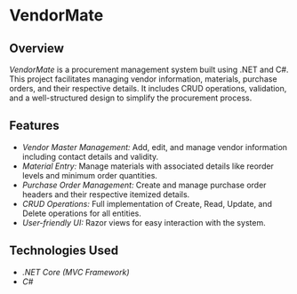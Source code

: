 # VendorMate

## Overview
*VendorMate* is a procurement management system built using .NET and C#. This project facilitates managing vendor information, materials, purchase orders, and their respective details. It includes CRUD operations, validation, and a well-structured design to simplify the procurement process.

## Features
- *Vendor Master Management:* Add, edit, and manage vendor information including contact details and validity.
- *Material Entry:* Manage materials with associated details like reorder levels and minimum order quantities.
- *Purchase Order Management:* Create and manage purchase order headers and their respective itemized details.
- *CRUD Operations:* Full implementation of Create, Read, Update, and Delete operations for all entities.
- *User-friendly UI:* Razor views for easy interaction with the system.

## Technologies Used
- *.NET Core (MVC Framework)*
- *C#*



